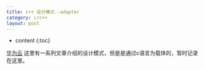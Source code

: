 ```yaml
---
title: c++ 设计模式--adapter
category: c/c++
layout: post
---
```

* content
{:toc}

[华为云](https://bbs.huaweicloud.com/blogs/113179) 这里有一系列文章介绍的设计模式，但是是通过c语言为载体的，暂时记录在这里。


